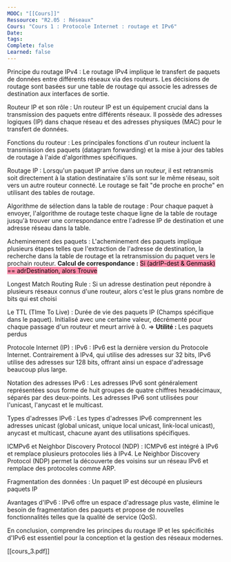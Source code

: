 ```yaml
---
MOOC: "[[Cours]]"
Ressource: "R2.05 : Réseaux"
Cours: "Cours 1 : Protocole Internet : routage et IPv6"
Date: 
tags: 
Complete: false
Learned: false
---
```

Principe du routage IPv4 : Le routage IPv4 implique le transfert de paquets de données entre différents réseaux via des routeurs. Les décisions de routage sont basées sur une table de routage qui associe les adresses de destination aux interfaces de sortie.

Routeur IP et son rôle : Un routeur IP est un équipement crucial dans la transmission des paquets entre différents réseaux. Il possède des adresses logiques (IP) dans chaque réseau et des adresses physiques (MAC) pour le transfert de données.

Fonctions du routeur : Les principales fonctions d'un routeur incluent la transmission des paquets (datagram forwarding) et la mise à jour des tables de routage à l'aide d'algorithmes spécifiques.

Routage IP : Lorsqu'un paquet IP arrive dans un routeur, il est retransmis soit directement à la station destinataire s'ils sont sur le même réseau, soit vers un autre routeur connecté. Le routage se fait "de proche en proche" en utilisant des tables de routage.

Algorithme de sélection dans la table de routage : Pour chaque paquet à envoyer, l'algorithme de routage teste chaque ligne de la table de routage jusqu'à trouver une correspondance entre l'adresse IP de destination et une adresse réseau dans la table.

Acheminement des paquets : L'acheminement des paquets implique plusieurs étapes telles que l'extraction de l'adresse de destination, la recherche dans la table de routage et la retransmission du paquet vers le prochain routeur.
**Calcul de correspondance :** <mark style="background: #FF5582A6;">Si (adrIP-dest & Genmask) == adrDestination, alors Trouve</mark>

Longest Match Routing Rule : Si un adresse destination peut répondre à plusieurs réseaux connus d'une routeur, alors c'est le plus grans nombre de bits qui est choisi

Le TTL (TIme To Live) : Durée de vie des paquets IP (Champs spécifique dans le paquet). Initialisé avec une certaine valeur, décrémenté pour chaque passage d'un routeur et meurt arrivé à 0.
⇒ **Utilité :** Les paquets perdus

Protocole Internet (IP) : IPv6 : IPv6 est la dernière version du Protocole Internet. Contrairement à IPv4, qui utilise des adresses sur 32 bits, IPv6 utilise des adresses sur 128 bits, offrant ainsi un espace d'adressage beaucoup plus large.

Notation des adresses IPv6 : Les adresses IPv6 sont généralement représentées sous forme de huit groupes de quatre chiffres hexadécimaux, séparés par des deux-points. Les adresses IPv6 sont utilisées pour l'unicast, l'anycast et le multicast.

Types d'adresses IPv6 : Les types d'adresses IPv6 comprennent les adresses unicast (global unicast, unique local unicast, link-local unicast), anycast et multicast, chacune ayant des utilisations spécifiques.

ICMPv6 et Neighbor Discovery Protocol (NDP) : ICMPv6 est intégré à IPv6 et remplace plusieurs protocoles liés à IPv4. Le Neighbor Discovery Protocol (NDP) permet la découverte des voisins sur un réseau IPv6 et remplace des protocoles comme ARP.

Fragmentation des données : Un paquet IP est découpé en plusieurs paquets IP

Avantages d'IPv6 : IPv6 offre un espace d'adressage plus vaste, élimine le besoin de fragmentation des paquets et propose de nouvelles fonctionnalités telles que la qualité de service (QoS).

En conclusion, comprendre les principes du routage IP et les spécificités d'IPv6 est essentiel pour la conception et la gestion des réseaux modernes.

[[cours_3.pdf]]